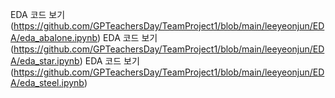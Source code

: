 






EDA 코드 보기(https://github.com/GPTeachersDay/TeamProject1/blob/main/leeyeonjun/EDA/eda_abalone.ipynb)
EDA 코드 보기(https://github.com/GPTeachersDay/TeamProject1/blob/main/leeyeonjun/EDA/eda_star.ipynb)
EDA 코드 보기(https://github.com/GPTeachersDay/TeamProject1/blob/main/leeyeonjun/EDA/eda_steel.ipynb)